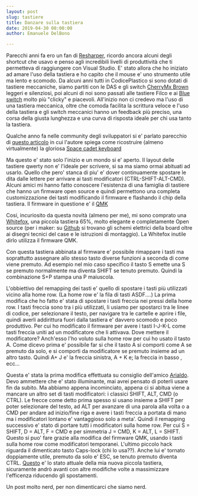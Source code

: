 ```yaml
---
layout: post
slug: tastiere
title: Danzare sulla tastiera
date: 2019-04-30 00:00:00
author: Emanuele DelBono

---
```


Parecchi anni fa ero un fan di [Resharper](https://www.jetbrains.com/resharper), ricordo ancora alcuni degli shortcut che usavo e penso agli incredibili livelli di produttività che ti permetteva di raggiungere con Visual Studio. 
E' stato allora che ho iniziato ad amare l'uso della tastiera e ho capito che il mouse e' uno strumento utile ma lento e scomodo.
Da alcuni anni tutti in CodicePlastico si sono dotati di tastiere meccaniche, siamo partiti con le DAS e gli switch [CherryMx Brown](https://www.cherrymx.de/en/mx-original/mx-brown.html) leggeri e silenziosi, poi alcuni di noi sono passati alle tastiere Filco e ai [Blue switch](https://www.cherrymx.de/en/mx-original/mx-blue.html) molto più "clicky" e piacevoli.
All'inizio non ci credevo ma l'uso di una tastiera meccanica, oltre che comoda facilita la scrittura veloce e l'uso della tastiera e gli switch meccanici hanno un feedback più preciso, una corsa della giusta lunghezza e una curva di risposta ideale per chi usa tanto la tastiera.

Qualche anno fa nelle community degli sviluppatori si e' parlato parecchio di [questo articolo](http://stevelosh.com/blog/2012/10/a-modern-space-cadet/) in cui l'autore spiega come ricostruire (almeno virtualmente) la gloriosa [Space cadet keyboard](http://world.std.com/~jdostale/kbd/SpaceCadet.html)

Ma questo e' stato solo l'inizio e un mondo si e' aperto. Il layout delle tastiere qwerty non e' l'ideale per scrivere, si sa ma siamo ormai abituati ad usarlo. Quello che pero' stanca di piu' e' dover continuamente spostare le dita dalle lettere per arrivare ai tasti modificatori (CTRL-SHIFT-ALT-CMD).
Alcuni amici mi hanno fatto conoscere l'esistenza di una famiglia di tastiere che hanno un firmware open source e quindi permettono una completa customizzazione dei tasti modificando  il firmware e flashando il chip della tastiera. Il firmware in questione e' il [QMK](https://github.com/qmk)

Cosi, incuriosito da questa novità (almeno per me), mi sono comprato una [Whitefox](https://input.club/whitefox/), una piccola tastiera 65%, molto elegante e completamente Open source (per i maker: su [Github](https://github.com/kiibohd/case) si trovano gli schemi elettrici della board oltre ai disegni tecnici del case e le istruzioni di montaggio). La Whitefox inutile dirlo utilizza il firmware QMK.

Con questa tastiera abbinata al firmware e' possibile rimappare i tasti ma soprattutto assegnare allo stesso tasto diverse funzioni a seconda di come viene premuto. Ad esempio nel mio caso specifico il tasto S emette una S se premuto normalmente ma diventa SHIFT se tenuto premuto. Quindi la combinazione S+P stampa una P maiuscola.

L'obbiettivo del remapping dei tasti e' quello di spostare i tasti più utilizzati vicino alla home row. (La home row e' la fila di tasti ASDF....)
La prima modifica che ho fatto e' stata di spostare i tasti freccia nei pressi della home row. I tasti freccia sono tra i più utilizzati, li usiamo per spostarci tra le linee di codice, per selezionare il testo, per navigare tra le cartelle e aprire i file, quindi averli addirittura fuori dalla tastiera e' davvero scomodo e poco produttivo.
Per cui ho modificato il firmware per avere i tasti I-J-K-L come tasti freccia uniti ad un modificatore che li attivava. Dove mettere il modificatore? Anch'esso l'ho voluto sulla home row per cui ho usato il tasto A.
Come dicevo prima e' possibile far si che il tasto A si comporti come A se premuto da solo, e si comporti da modificatore se premuto insieme ad un altro tasto.
Quindi A+ J e' la freccia sinistra, A + K e; la freccia in basso , ecc...

Questa e' stata la prima modifica effettuata su consiglio dell'amico [Arialdo](https://github.com/arialdomartini/). Devo ammettere che e' stato illuminante, mai avrei pensato di poterli usare fin da subito.
Ma abbiamo appena incominciato, appena ci si abitua viene a mancare un altro set di tasti modificatori: i classici SHIFT, ALT, CMD (o CTRL). Le frecce come detto prima spesso si usano insieme a SHIFT per poter selezionare del testo, ad ALT per avanzare di una parola alla volta o a CMD per andare ad inizio/fine riga e avere i tasti freccia a portata di mano ma i modificatori lontano e' vantaggioso solo a meta'.
Quindi il remapping successivo e' stato di portare tutti i modificatori sulla home row. Per cui S = SHIFT, D = ALT, F = CMD e per simmetria J = CMD, K = ALT, L = SHIFT.
Questo si puo' fare grazie alla modifica del firmware QMK, usando i tasti sulla home row come modificatori temporanei.
L'ultimo piccolo hack riguarda il dimenticato tasto Caps-lock (chi lo usa??). Anche lui e' tornato doppiamente utile, premuto da solo e' ESC, se tenuto premuto diventa CTRL.
[Questo](https://github.com/emadb/qmk_firmware) e' lo stato attuale della mia nuova piccola tastiera, sicuramente andrò avanti con altre modifiche volte a massimizzare l'efficenza riducendo gli spostamenti.

Un post molto nerd, per non dimenticarci che siamo nerd.